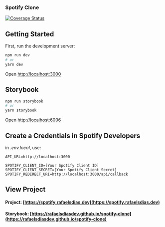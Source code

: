 ### Spotify Clone 
[![Coverage Status](https://coveralls.io/repos/github/rafaelsdiasdev/spotify-clone/badge.svg?branch=main)](https://coveralls.io/github/rafaelsdiasdev/spotify-clone?branch=main)


## Getting Started

First, run the development server:

```bash
npm run dev
# or
yarn dev
```

Open [http://localhost:3000](http://localhost:3000)

## Storybook
```bash
npm run storybook
# or
yarn storybook
```

Open [http://localhost:6006](http://localhost:6006)

## Create a Credentials in Spotify Developers

in <em>.env.local</em>, use:

```
API_URL=http://localhost:3000

SPOTIFY_CLIENT_ID=[Your Spotify Client ID]
SPOTIFY_CLIENT_SECRET=[Your Spotify Client Secret]
SPOTIFY_REDIRECT_URI=http://localhost:3000/api/callback
```

## View Project

#### Project: [https://spotify.rafaelsdias.dev](https://spotify.rafaelsdias.dev)
#### Storybook: [https://rafaelsdiasdev.github.io/spotify-clone](https://rafaelsdiasdev.github.io/spotify-clone)
